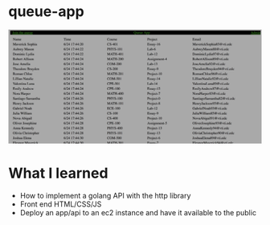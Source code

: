 # queue-app
![queue](img/app.png)

# What I learned
- How to implement a golang API with the http library
- Front end HTML/CSS/JS
- Deploy an app/api to an ec2 instance and have it available to the public